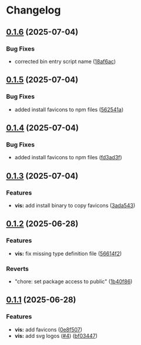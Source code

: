 # Changelog

## [0.1.6](https://github.com/Prodeko/design-system/compare/vis-v0.1.5...vis-v0.1.6) (2025-07-04)


### Bug Fixes

* corrected bin entry script name ([18af6ac](https://github.com/Prodeko/design-system/commit/18af6acfbd5a6b77daa022cf8e5845999a1194aa))

## [0.1.5](https://github.com/Prodeko/design-system/compare/vis-v0.1.4...vis-v0.1.5) (2025-07-04)


### Bug Fixes

* added install favicons to npm files ([562541a](https://github.com/Prodeko/design-system/commit/562541a5263ad00646c298727a55caf2fc53f3c1))

## [0.1.4](https://github.com/Prodeko/design-system/compare/vis-v0.1.3...vis-v0.1.4) (2025-07-04)


### Bug Fixes

* added install favicons to npm files ([fd3ad3f](https://github.com/Prodeko/design-system/commit/fd3ad3f9feb3345f5660b45c312e0276779a0497))

## [0.1.3](https://github.com/Prodeko/design-system/compare/vis-v0.1.2...vis-v0.1.3) (2025-07-04)


### Features

* **vis:** add install binary to copy favicons ([3ada543](https://github.com/Prodeko/design-system/commit/3ada54345f2661c6f10310f49dcd634263507467))

## [0.1.2](https://github.com/Prodeko/design-system/compare/vis-v0.1.1...vis-v0.1.2) (2025-06-28)


### Features

* **vis:** fix missing type definition file ([56614f2](https://github.com/Prodeko/design-system/commit/56614f25030e432f100d4d0ee15201cb938aa78c))


### Reverts

* "chore: set package access to public" ([1b40f86](https://github.com/Prodeko/design-system/commit/1b40f86e23c823974621dbf20397f1c0ca997b2b))

## [0.1.1](https://github.com/Prodeko/design-system/compare/vis-v0.1.0...vis-v0.1.1) (2025-06-28)


### Features

* **vis:** add favicons ([0e8f507](https://github.com/Prodeko/design-system/commit/0e8f5078f423fb40dc27d819c6fbcda70c40f9e7))
* **vis:** add svg logos ([#4](https://github.com/Prodeko/design-system/issues/4)) ([bf03447](https://github.com/Prodeko/design-system/commit/bf034473fa5b78e8db930b7ef2081b04425a8b2f))
